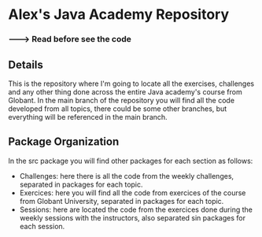 # Alex's Java Academy Repository
### ---> Read before see the code

## Details

This is the repository where I'm going to locate all the exercises, challenges and any other thing done across the entire Java academy's course from Globant.
In the main branch of the repository you will find all the code developed from all topics, there could be some other branches, but everything will be referenced in the main branch.

## Package Organization

In the src package you will find other packages for each section as follows:

- Challenges: here there is all the code from the weekly challenges, separated in packages for each topic.
- Exercices: here you will find all the code from exercices of the course from Globant University, separated in packages for each topic.
- Sessions: here are located the code from the exercices done during the weekly sessions with the instructors, also separated sin packages for each session.
